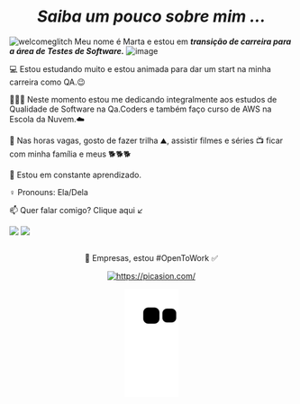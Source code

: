 

 <div align="center"> <h1><em> Saiba um pouco sobre mim ...</em></h1>
 
  <div align="left">
 
 ![welcomeglitch](https://user-images.githubusercontent.com/89816943/213179710-66368a05-ce8f-408f-9a33-e76719f76490.gif) Meu nome é Marta e estou em <em>**transição de carreira para a área de Testes de Software.**</em> ![image](https://user-images.githubusercontent.com/89816943/217347562-482b8815-73bc-4ac3-b3fc-89388256406f.png)
 

💻 Estou estudando muito e estou animada para dar um start na minha carreira como QA.😉
   
👩🏼‍💻 Neste momento estou me dedicando integralmente aos estudos de Qualidade de Software na Qa.Coders e também faço curso de AWS na Escola da Nuvem.☁️ 

📌 Nas horas vagas, gosto de fazer trilha ⛰,  assistir filmes e séries 📺  ficar com minha família e meus 🐕🐕🐕
 
🌱 Estou em constante aprendizado.

 ♀️ Pronouns: Ela/Dela
 
 
📫 Quer falar comigo? Clique aqui ↙

 <div>
  <a align="center" href="https://www.linkedin.com/in/martagraciliano" target="_blank"><img src="https://img.shields.io/badge/-LinkedIn-%230077B5?style=for-the-badge&logo=linkedin&logoColor=white" target="_blank"></a>
<a  align="center" href="https://api.whatsapp.com/send?phone=5521986101800"  target="_blank"><img src="https://img.shields.io/badge/WhatsApp-25D366?style=for-the-badge&logo=whatsapp&logoColor=white" target="_blank"></a>
 
 
 ##
  <div align="center">
   
 🏢 Empresas, estou #OpenToWork ✅ 
   
 
<a href="https://picasion.com/"><img src="https://i.picasion.com/pic92/87cda3afdcfc4dea905372aabbc34988.gif" width="300" height="300" border="0" alt="https://picasion.com/" /></a><br /><a href="https://picasion.com/"></a>
  
  
![snake gif](https://github.com/martagraciliano/martagraciliano/blob/output/github-contribution-grid-snake.svg)
 
